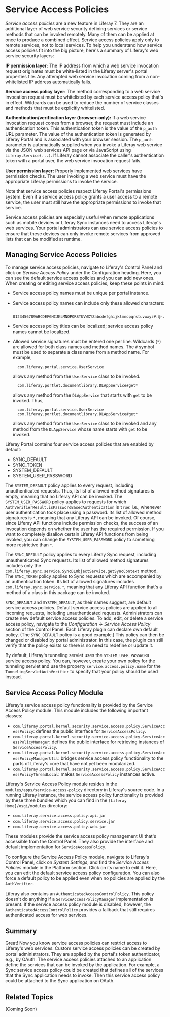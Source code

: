 # Service Access Policies [](id=service-access-policies)

*Service access policies* are a new feature in Liferay 7. They are an
additional layer of web service security defining services or service methods
that can be invoked remotely. Many of them can be applied at once to produce a
combined effect. Service access policies apply only to remote services, not to
local services. To help you understand how service access policies fit into the
big picture, here's a summary of Liferay's web service security layers:

**IP permission layer:** The IP address from which a web service invocation
request originates must be white-listed in the Liferay server's portal
properties file. Any attempted web service invocation coming from a
non-whitelisted IP address automatically fails.

**Service access policy layer:** The method corresponding to a web service
invocation request must be whitelisted by each service access policy that's in
effect. Wildcards can be used to reduce the number of service classes and
methods that must be explicitly whitelisted.

**Authentication/verification layer (browser-only):** If a web service invocation
request comes from a browser, the request must include an authentication token.
This authentication token is the value of the `p_auth` URL parameter.  The value
of the authentication token is generated by Liferay Portal and is associated with your
browser session. The `p_auth` parameter is automatically supplied when you
invoke a Liferay web service via the JSON web services API page or via
JavaScript using `Liferay.Service(...)`. If Liferay cannot associate the
caller's authentication token with a portal user, the web service invocation
request fails.

**User permission layer:** Properly implemented web services have permission
checks. The user invoking a web service must have the appropriate Liferay
permissions to invoke the service.

Note that service access policies respect Liferay Portal's permissions system. Even if
a service access policy grants a user access to a remote service, the user must
still have the appropriate permissions to invoke that service.

Service access policies are especially useful when remote applications such as
mobile devices or Liferay Sync instances need to access Liferay's web services.
Your portal administrators can use service access policies to ensure that these
devices can only invoke remote services from approved lists that can be modified
at runtime.

## Managing Service Access Policies [](id=managing-service-access-policies)

To manage service access policies, navigate to Liferay's Control Panel and click
on *Service Access Policy* under the Configuration heading. Here, you can see
the default service access policies and you can add new ones. When creating or
editing service access policies, keep these points in mind:

- Service access policy names must be unique per portal instance.
- Service access policy names can include only these allowed characters:

        0123456789ABCDEFGHIJKLMNOPQRSTUVWXYZabcdefghijklmnopqrstuvwxyz#:@-./_

- Service access policy titles can be localized; service access policy names
  cannot be localized.
- Allowed service signatures must be entered one per line. Wildcards (`*`) are
  allowed for both class names and method names. The `#` symbol must be used to
  separate a class name from a method name. For example,

        com.liferay.portal.service.UserService

    allows any method from the `UserService` class to be invoked.

        com.liferay.portlet.documentlibrary.DLAppService#get*

    allows any method from the `DLAppService` that starts with `get` to be
    invoked. Thus,

        com.liferay.portal.service.UserService
        com.liferay.portlet.documentlibrary.DLAppService#get*

    allows any method from the `UserService` class to be invoked and any method
    from the `DLAppService` whose name starts with `get` to be invoked.

Liferay Portal contains four service access policies that are enabled by default:

- SYNC_DEFAULT
- SYNC_TOKEN
- SYSTEM_DEFAULT
- SYSTEM_USER_PASSWORD

The `SYSTEM_DEFAULT` policy applies to every request, including unauthenticated
requests. Thus, its list of allowed method signatures is empty, meaning that no
Liferay API can be invoked. The `SYSTEM_USER_PASSWORD` policy applies to
requests for which `AuthVerifierResult.isPasswordBasedAuthentication` is
`true`: i.e., whenever user authentication took place using a password. Its
list of allowed method signatures is `*`, meaning that any Liferay API can be
invoked. Of course, since Liferay API functions include permission checks, the
success of an invocation depends on whether the user has the required
permission. If you want to completely disallow certain Liferay API functions
from being invoked, you can change the `SYSTEM_USER_PASSWORD` policy to
something more restrictive than `*`.

The `SYNC_DEFAULT` policy applies to every Liferay Sync request, including
unauthenticated Sync requests. Its list of allowed method signatures includes
only the `com.liferay.sync.service.SyncDLObjectService.getSyncContext` method.
The `SYNC_TOKEN` policy applies to Sync requests which are accompanied by an
authentication token. Its list of allowed signatures includes
`com.liferay.sync.service.*`, meaning that any Liferay API function that's a
method of a class in this package can be invoked.

`SYNC_DEFAULT` and `SYSTEM_DEFAULT`, as their names suggest, are default
service access policies. Default service access policies are applied to all
incoming requests, including unauthenticated requests. Administrators can
create new default service access policies. To add, edit, or delete a service
access policy, navigate to the *Configuration* &rarr; *Service Access Policy*
section of the Control Panel. Each Liferay plugin can declare own default
policy. (The `SYNC_DEFAULT` policy is a good example.) This policy can then be
changed or disabled by portal administrator. In this case, the plugin can still
verify that the policy exists so there is no need to redefine or update it.

By default, Liferay's tunneling servlet uses the `SYSTEM_USER_PASSWORD` service
access policy. You can, however, create your own policy for the tunneling
servlet and use the property `service.access.policy.name` for the
`TunnelingServletAuthVerifier` to specify that your policy should be used
instead.

## Service Access Policy Module [](id=service-access-policy-module)

Liferay's service access policy functionality is provided by the Service Access
Policy module. This module includes the following important classes:

- `com.liferay.portal.kernel.security.service.access.policy.ServiceAccessPolicy`:
  defines the public interface for `ServiceAccessPolicy`.
- `com.liferay.portal.kernel.security.service.access.policy.ServiceAccessPolicyManager`: defines the public interface for retrieving instances of `ServiceAccessPolicy`.
- `com.liferay.portal.kernel.security.service.access.policy.ServiceAccessPolicyManagerUtil`: bridges service access policy functionality to the parts of Liferay's core that have not yet been modularized.
- `com.liferay.portal.kernel.security.service.access.policy.ServiceAccessPolicyThreadLocal`: makes `ServiceAccessPolicy` instances active.

Liferay's Service Access Policy module resides in the
`modules/apps/service-access-policy` directory in Liferay's source code. In a
running Liferay instance, the service access policy functionality is provided by
these three bundles which you can find in the `[Liferay Home]/osgi/modules`
directory:

- `com.liferay.service.access.policy.api.jar`
- `com.liferay.service.access.policy.service.jar`
- `com.liferay.service.access.policy.web.jar`

These modules provide the service access policy management UI that's accessible
from the Control Panel. They also provide the interface and default
implementation for `ServiceAccessPolicy`.

To configure the Service Access Policy module, navigate to Liferay's Control
Panel, click on *System Settings*, and find the *Service Access Policies*
module in the Platform section. Click on its name to edit it. Here, you can
edit the default service access policy configuration. You can also force a
default policy to be applied even when no policies are applied by the
`AuthVerifier`.

Liferay also contains an `AuthenticatedAccessControlPolicy`. This policy doesn't
do anything if a `ServiceAccessPolicyManager` implementation is present.
If the service access policy module is disabled, however, the
`AuthenticatedAccessControlPolicy` provides a fallback that still requires
authenticated access for web services.

## Summary [](id=summary)

Great! Now you know service access policies can restrict access to Liferay's web
services. Custom service access policies can be created by portal
administrators. They are applied by the portal's token authenticator, e.g., by
OAuth. The service access policies attached to an application define the
services that can be invoked by the application. For example, a Sync service
access policy could be created that defines all of the services that the Sync
application needs to invoke. Then this service access policy could be attached
to the Sync application on OAuth.

## Related Topics [](id=related-topics)

(Coming Soon)
